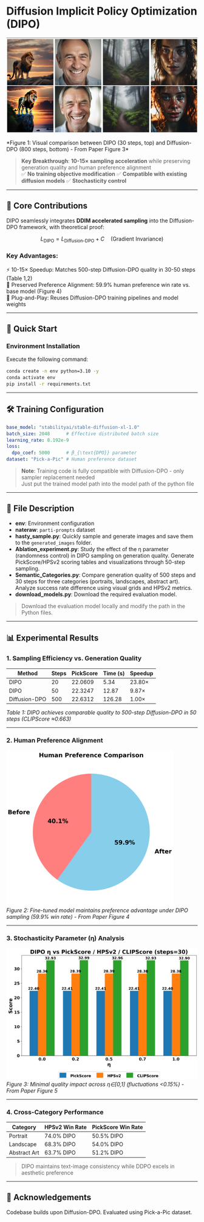 # Diffusion Implicit Policy Optimization (DIPO)

<p align="center">
  <img src="assets/figure3.png" alt="Sampling_result" width="700"/>
</p> 
*Figure 1: Visual comparison between DIPO (30 steps, top) and Diffusion-DPO (800 steps, bottom) - From Paper Figure 3*

> **Key Breakthrough**: **10-15× sampling acceleration** while preserving generation quality and human preference alignment  
✅ **No training objective modification** ✅ **Compatible with existing diffusion models** ✅ **Stochasticity control**

---

## 📌 Core Contributions
DIPO seamlessly integrates **DDIM accelerated sampling** into the Diffusion-DPO framework, with theoretical proof:

```math
L_{\text{DIPO}} = L_{\text{Diffusion-DPO}} + C \quad \text{(Gradient Invariance)}
```

### Key Advantages:

⚡ 10-15× Speedup: Matches 500-step Diffusion-DPO quality in 30-50 steps (Table 1,2)  
🎯 Preserved Preference Alignment: 59.9\% human preference win rate vs. base model (Figure 4)  
🧩 Plug-and-Play: Reuses Diffusion-DPO training pipelines and model weights  

---

## 🔧 Quick Start

### Environment Installation

Execute the following command:

```bash
conda create -n env python=3.10 -y
conda activate env
pip install -r requirements.txt
```

---

## 🛠️ Training Configuration

```yaml
base_model: "stabilityai/stable-diffusion-xl-1.0"
batch_size: 2048      # Effective distributed batch size
learning_rate: 8.192e-9
loss:
  dpo_coef: 5000      # β_{\text{DPO}} parameter
dataset: "Pick-a-Pic" # Human preference dataset
```

> **Note**: Training code is fully compatible with Diffusion-DPO - only sampler replacement needed  
> Just put the trained model path into the model path of the python file

---

## 📁 File Description
- **env**: Environment configuration
- **nateraw**: `parti-prompts` dataset  
- **hasty_sample.py**: Quickly sample and generate images and save them to the `generated_images` folder.  
- **Ablation_experiment.py**: Study the effect of the η parameter (randomness control) in DIPO sampling on generation quality. Generate PickScore/HPSv2 scoring tables and visualizations through 50-step sampling.  
- **Semantic_Categories.py**: Compare generation quality of 500 steps and 30 steps for three categories (portraits, landscapes, abstract art). Analyze success rate difference using visual grids and HPSv2 metrics.    
- **download_models.py**: Download the required evaluation model.

> Download the evaluation model locally and modify the path in the Python files.

---

## 📊 Experimental Results

### 1. Sampling Efficiency vs. Generation Quality

| Method        | Steps | PickScore | Time (s) | Speedup |
|---------------|-------|-----------|----------|---------|
| DIPO          | 20    | 22.0609   | 5.34     | 23.80×  |
| DIPO          | 50    | 22.3247   | 12.87    | 9.87×   |
| Diffusion-DPO | 500   | 22.6312   | 126.28   | 1.00×   |

*Table 1: DIPO achieves comparable quality to 500-step Diffusion-DPO in 50 steps (CLIPScore ≈0.663)*

---

### 2. Human Preference Alignment

![Preference Figure](assets/figure4.png)  
*Figure 2: Fine-tuned model maintains preference advantage under DIPO sampling (59.9% win rate) - From Paper Figure 4*

---

### 3. Stochasticity Parameter (η) Analysis

![Eta Figure](assets/figure5.png)  
*Figure 3: Minimal quality impact across η∈[0,1] (fluctuations <0.15%) - From Paper Figure 5*

---

### 4. Cross-Category Performance

| Category       | HPSv2 Win Rate | PickScore Win Rate |
|----------------|----------------|---------------------|
| Portrait       | 74.0% DIPO     | 50.5% DIPO          |
| Landscape      | 68.3% DIPO     | 54.0% DIPO          |
| Abstract Art   | 63.7% DIPO     | 51.2% DIPO          |

> DIPO maintains text-image consistency while DDPO excels in aesthetic preference

---

## 🙏 Acknowledgements

Codebase builds upon Diffusion-DPO. Evaluated using Pick-a-Pic dataset.

